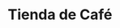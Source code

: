 ---
title: "Tienda de Café"
url: /ciudad-autonoma-de-buenos-aires/tienda-de-cafe-carlos-pellegrini/
shop: Kaffee
---